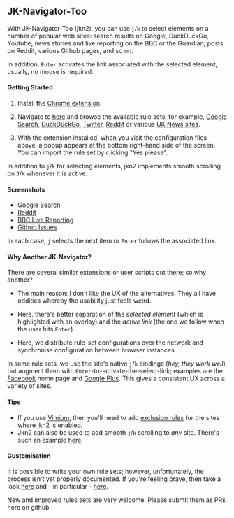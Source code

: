 ## JK-Navigator-Too

With JK-Navigator-Too (jkn2), you can use `j`/`k` to select elements on a number of popular web sites:
search results on Google, DuckDuckGo, Youtube, news stories and live reporting on the BBC or the Guardian,
posts on Reddit, various Github pages, and so on.

In addition, `Enter` activates the link associated with the selected element; usually, no mouse is required.

#### Getting Started

1. Install the [Chrome extension](https://chrome.google.com/webstore/detail/jk-navigator-tooaakbjkmojammjfadiljkfkmfbbfc).

1. Navigate to [here](http://jkn2.smblott.org/) and browse the available rule
   sets:  for example, [Google Search](http://jkn2.smblott.org/search/jkn2-google.txt),
   [DuckDuckGo](http://jkn2.smblott.org/search/jkn2-duckduckgo.txt),
   [Twitter](http://jkn2.smblott.org/search/jkn2-duckduckgo.txt),
   [Reddit](http://jkn2.smblott.org/social/jkn2-reddit.txt)
   or various [UK News sites](http://jkn2.smblott.org/news/jkn2-news-UK.txt).

1. With the extension installed, when you visit the configuration files above,
   a popup appears at the bottom right-hand side of the screen.  You can import
   the rule set by clicking "Yes please".

In addition to `j`/`k` for selecting elements, jkn2 implements smooth scrolling on `J`/`K` whenever it is active.

#### Screenshots

- [Google Search](https://cloud.githubusercontent.com/assets/2641335/8390527/c02f0716-1c90-11e5-83ee-3003241c09f8.png)
- [Reddit](https://cloud.githubusercontent.com/assets/2641335/8390547/43e6b9c8-1c91-11e5-80a4-3613488fa514.png)
- [BBC Live Reporting](https://cloud.githubusercontent.com/assets/2641335/8390555/8db98936-1c91-11e5-9a08-4e2e2ef524f6.png)
- [Github Issues](https://cloud.githubusercontent.com/assets/2641335/8390564/263da264-1c92-11e5-8925-89e084eabff7.png)

In each case, `j` selects the next item or `Enter` follows the associated link.

#### Why Another JK-Navigator?

There are several similar extensions or user scripts out there; so why another?

- The main reason: I don't like the UX of the alternatives.  They all have
  oddities whereby the usability just feels weird.

- Here, there's better separation of the *selected element* (which is
  highlighted with an overlay) and the *active link* (the one we follow when
  the user hits `Enter`).

- Here, we distribute rule-set configurations over the network and synchronise
  configuration between browser instances.

In some rule sets, we use the site's native `j`/`k` bindings (*hey, they work well*), but augment them
with `Enter`-to-activate-the-select-link; examples are the
[Facebook](http://jkn2.smblott.org/social/jkn2-facebook.txt) home page and [Google
Plus](http://jkn2.smblott.org/social/jkn2-google-plus.txt).  This gives a
consistent UX across a variety of sites.

#### Tips

- If you use [Vimium](https://github.com/philc/vimium), then you'll need to add
  [exclusion
  rules](https://github.com/philc/vimium/wiki/Disabling-Vimium#partially-disable-vimium-on-a-site)
  for the sites where jkn2 is enabled.
- Jkn2 can also be used to add smooth `j`/`k` scrolling to *any* site.  There's
  such an example
  [here](http://jkn2.smblott.org/experimental/jkn2-global-smooth-scrolling.txt).

#### Customisation

It is possible to write your own rule sets; however, unfortunately, the process
isn't yet properly documented.  If you're feeling brave, then take a look
[here](https://github.com/smblott-github/jk-navigator-too/tree/master/config)
and - in particular -
[here](https://github.com/smblott-github/jk-navigator-too/blob/master/config/Makefile).

New and improved rules sets are very welcome.  Please submit them as PRs here on github.
